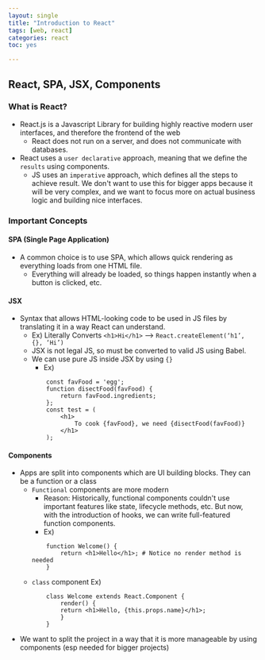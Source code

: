 ```yaml
---
layout: single
title: "Introduction to React"
tags: [web, react]
categories: react
toc: yes

---
```


## React, SPA, JSX, Components

### What is React?
- React.js is a Javascript Library for building highly reactive modern user interfaces, and therefore the frontend of the web
    - React does not run on a server, and does not communicate with databases.
- React uses a `user declarative` approach, meaning that we define the `results` using components.
    - JS uses an `imperative` approach, which defines all the steps to achieve result. We don't want to use this for bigger apps because it will be very complex, and we want to focus more on actual business logic and building nice interfaces. 

### Important Concepts
#### SPA (Single Page Application)
- A common choice is to use SPA, which allows quick rendering as everything loads from one HTML file.
    - Everything will already be loaded, so things happen instantly when a button is clicked, etc.

#### JSX
- Syntax that allows HTML-looking code to be used in JS files by translating it in a way React can understand.
    - Ex) Literally Converts `<h1>Hi</h1>` —> `React.createElement(‘h1’, {}, ‘Hi’)`
    - JSX is not legal JS, so must be converted to valid JS using Babel.
    - We can use pure JS inside JSX by using `{}`
        - Ex)
        ```
            const favFood = 'egg';
            function disectFood(favFood) {
                return favFood.ingredients;
            };
            const test = (
                <h1>
                    To cook {favFood}, we need {disectFood(favFood)}
                </h1>
            );
        ```

#### Components
- Apps are split into components which are UI building blocks. They can be a function or a class
    - `Functional` components are more modern
        - Reason: Historically, functional components couldn't use important features like state, lifecycle methods, etc. But now, with the introduction of hooks, we can write full-featured function components.
        - Ex)
        ```
            function Welcome() {
                return <h1>Hello</h1>; # Notice no render method is needed
            }
        ```
    - `class` component Ex)
        ```
            class Welcome extends React.Component {
                render() {
                return <h1>Hello, {this.props.name}</h1>;
                }
            }
        ```
- We want to split the project in a way that it is more manageable by using components (esp needed for bigger projects)

